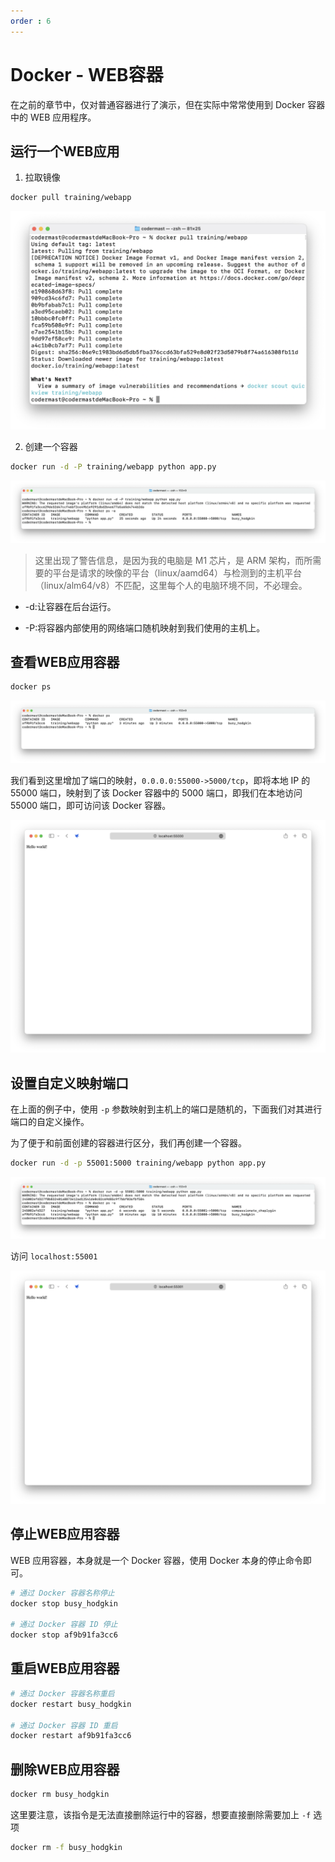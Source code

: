 ```yaml
---
order : 6
---
```

# Docker - WEB容器

在之前的章节中，仅对普通容器进行了演示，但在实际中常常使用到 Docker 容器中的 WEB 应用程序。

## 运行一个WEB应用


1. 拉取镜像

```sh
docker pull training/webapp
```
![](../../../assets/docker-web-containers/2024-01-15-23-24-22.png)

2. 创建一个容器

```sh
docker run -d -P training/webapp python app.py
```

![](../../../assets/docker-web-containers/2024-01-15-23-25-17.png)

> 这里出现了警告信息，是因为我的电脑是 M1 芯片，是 ARM 架构，而所需要的平台是请求的映像的平台（linux/aamd64）与检测到的主机平台（linux/alm64/v8）不匹配，这里每个人的电脑环境不同，不必理会。

- -d:让容器在后台运行。

- -P:将容器内部使用的网络端口随机映射到我们使用的主机上。


## 查看WEB应用容器

```sh
docker ps
```

![](../../../assets/docker-web-containers/2024-01-15-23-27-37.png)

我们看到这里增加了端口的映射，`0.0.0.0:55000->5000/tcp`，即将本地 IP 的 55000 端口，映射到了该 Docker 容器中的 5000 端口，即我们在本地访问 55000 端口，即可访问该 Docker 容器。

![](../../../assets/docker-web-containers/2024-01-15-23-37-47.png)

## 设置自定义映射端口

在上面的例子中，使用 `-p` 参数映射到主机上的端口是随机的，下面我们对其进行端口的自定义操作。

为了便于和前面创建的容器进行区分，我们再创建一个容器。

```sh
docker run -d -p 55001:5000 training/webapp python app.py
```

![](../../../assets/docker-web-containers/2024-01-15-23-35-33.png)

访问 `localhost:55001`

![](../../../assets/docker-web-containers/2024-01-15-23-38-01.png)


## 停止WEB应用容器

WEB 应用容器，本身就是一个 Docker 容器，使用 Docker 本身的停止命令即可。

```sh
# 通过 Docker 容器名称停止
docker stop busy_hodgkin

# 通过 Docker 容器 ID 停止
docker stop af9b91fa3cc6
```

## 重启WEB应用容器

```sh
# 通过 Docker 容器名称重启
docker restart busy_hodgkin

# 通过 Docker 容器 ID 重启
docker restart af9b91fa3cc6
```

## 删除WEB应用容器

```sh
docker rm busy_hodgkin
```

这里要注意，该指令是无法直接删除运行中的容器，想要直接删除需要加上 `-f` 选项

```sh
docker rm -f busy_hodgkin
```
